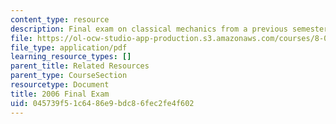 ```yaml
---
content_type: resource
description: Final exam on classical mechanics from a previous semester.
file: https://ol-ocw-studio-app-production.s3.amazonaws.com/courses/8-012-physics-i-classical-mechanics-fall-2008/045739f51c6486e9bdc86fec2fe4f602_2006_final.pdf
file_type: application/pdf
learning_resource_types: []
parent_title: Related Resources
parent_type: CourseSection
resourcetype: Document
title: 2006 Final Exam
uid: 045739f5-1c64-86e9-bdc8-6fec2fe4f602
---
```

